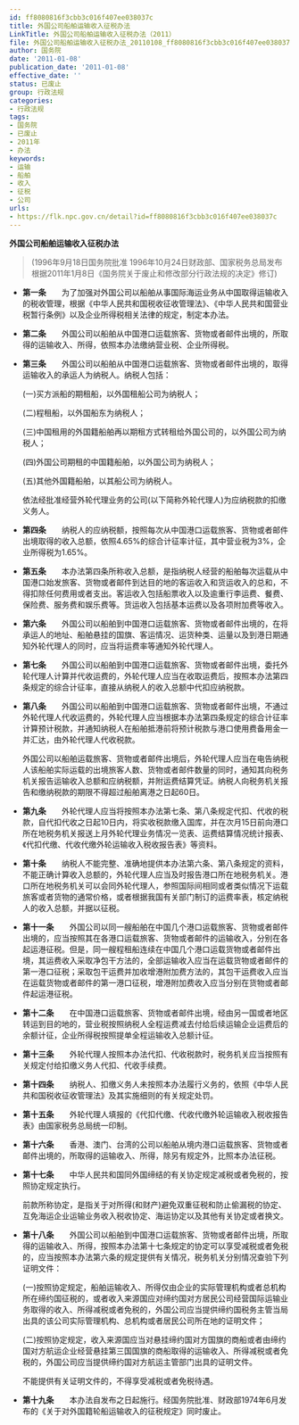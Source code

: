 ```yaml
---
id: ff8080816f3cbb3c016f407ee038037c
title: 外国公司船舶运输收入征税办法
LinkTitle: 外国公司船舶运输收入征税办法（2011）
file: 外国公司船舶运输收入征税办法_20110108_ff8080816f3cbb3c016f407ee038037c.docx
author: 国务院
date: '2011-01-08'
publication_date: '2011-01-08'
effective_date: ''
status: 已废止
group: 行政法规
categories:
- 行政法规
tags:
- 国务院
- 已废止
- 2011年
- 办法
keywords:
- 运输
- 船舶
- 收入
- 征税
- 公司
urls:
- https://flk.npc.gov.cn/detail?id=ff8080816f3cbb3c016f407ee038037c
---
```


**外国公司船舶运输收入征税办法**

> (1996年9月18日国务院批准 1996年10月24日财政部、国家税务总局发布 根据2011年1月8日《国务院关于废止和修改部分行政法规的决定》修订)

- **第一条**　　为了加强对外国公司以船舶从事国际海运业务从中国取得运输收入的税收管理，根据《中华人民共和国税收征收管理法》、《中华人民共和国营业税暂行条例》以及企业所得税相关法律的规定，制定本办法。

- **第二条**　　外国公司以船舶从中国港口运载旅客、货物或者邮件出境的，所取得的运输收入、所得，依照本办法缴纳营业税、企业所得税。

- **第三条**　　外国公司以船舶从中国港口运载旅客、货物或者邮件出境的，取得运输收入的承运人为纳税人。纳税人包括：

  (一)买方派船的期租船，以外国租船公司为纳税人；

  (二)程租船，以外国船东为纳税人；

  (三)中国租用的外国籍船舶再以期租方式转租给外国公司的，以外国公司为纳税人；

  (四)外国公司期租的中国籍船舶，以外国公司为纳税人；

  (五)其他外国籍船舶，以其船公司为纳税人。

  依法经批准经营外轮代理业务的公司(以下简称外轮代理人)为应纳税款的扣缴义务人。

- **第四条**　　纳税人的应纳税额，按照每次从中国港口运载旅客、货物或者邮件出境取得的收入总额，依照4.65%的综合计征率计征，其中营业税为3%，企业所得税为1.65%。

- **第五条**　　本办法第四条所称收入总额，是指纳税人经营的船舶每次运载从中国港口始发旅客、货物或者邮件到达目的地的客运收入和货运收入的总和，不得扣除任何费用或者支出。客运收入包括船票收入以及逾重行李运费、餐费、保险费、服务费和娱乐费等。货运收入包括基本运费以及各项附加费等收入。

- **第六条**　　外国公司以船舶到中国港口运载旅客、货物或者邮件出境的，在将承运人的地址、船舶悬挂的国旗、客运情况、运货种类、运量以及到港日期通知外轮代理人的同时，应当将运费率等通知外轮代理人。

- **第七条**　　外国公司以船舶到中国港口运载旅客、货物或者邮件出境，委托外轮代理人计算并代收运费的，外轮代理人应当在收取运费后，按照本办法第四条规定的综合计征率，直接从纳税人的收入总额中代扣应纳税款。

- **第八条**　　外国公司以船舶到中国港口运载旅客、货物或者邮件出境，不通过外轮代理人代收运费的，外轮代理人应当根据本办法第四条规定的综合计征率计算预计税款，并通知纳税人在船舶抵港前将预计税款与港口使用费备用金一并汇达，由外轮代理人代收税款。

  外国公司以船舶运载旅客、货物或者邮件出境后，外轮代理人应当在电告纳税人该船舶实际运载的出境旅客人数、货物或者邮件数量的同时，通知其向税务机关报告运输收入总额和应纳税额，并附运费结算凭证。纳税人向税务机关报告和缴纳税款的期限不得超过船舶离港之日起60日。

- **第九条**　　外轮代理人应当将按照本办法第七条、第八条规定代扣、代收的税款，自代扣代收之日起10日内，将实收税款缴入国库，并在次月15日前向港口所在地税务机关报送上月外轮代理业务情况一览表、运费结算情况统计报表、《代扣代缴、代收代缴外轮运输收入税收报告表》等资料。

- **第十条**　　纳税人不能完整、准确地提供本办法第六条、第八条规定的资料，不能正确计算收入总额的，外轮代理人应当及时报告港口所在地税务机关。港口所在地税务机关可以会同外轮代理人，参照国际间相同或者类似情况下运载旅客或者货物的通常价格，或者根据我国有关部门制订的运费率表，核定纳税人的收入总额，并据以征税。

- **第十一条**　　外国公司以同一艘船舶在中国几个港口运载旅客、货物或者邮件出境的，应当按照其在各港口运载旅客、货物或者邮件的运输收入，分别在各起运港征税。但是，同一艘程租船连续在中国几个港口运载货物或者邮件出境，其运费收入采取净包干方法的，全部运输收入应当在运载货物或者邮件的第一港口征税；采取包干运费并加收增港附加费方法的，其包干运费收入应当在运载货物或者邮件的第一港口征税，增港附加费收入应当分别在货物或者邮件起运港征税。

- **第十二条**　　在中国港口运载旅客、货物或者邮件出境，经由另一国或者地区转运到目的地的，营业税按照纳税人全程运费减去付给后续运输企业运费后的余额计征，企业所得税按照提单全程运输收入总额计征。

- **第十三条**　　外轮代理人按照本办法代扣、代收税款时，税务机关应当按照有关规定付给扣缴义务人代扣、代收手续费。

- **第十四条**　　纳税人、扣缴义务人未按照本办法履行义务的，依照《中华人民共和国税收征收管理法》及其实施细则的有关规定处罚。

- **第十五条**　　外轮代理人填报的《代扣代缴、代收代缴外轮运输收入税收报告表》由国家税务总局统一印制。

- **第十六条**　　香港、澳门、台湾的公司以船舶从境内港口运载旅客、货物或者邮件出境的，所取得的运输收入、所得，除另有规定外，比照本办法征税。

- **第十七条**　　中华人民共和国同外国缔结的有关协定规定减税或者免税的，按照协定规定执行。

  前款所称协定，是指关于对所得(和财产)避免双重征税和防止偷漏税的协定、互免海运企业运输业务收入税收协定、海运协定以及其他有关协定或者换文。

- **第十八条**　　外国公司以船舶到中国港口运载旅客、货物或者邮件出境，所取得的运输收入、所得，按照本办法第十七条规定的协定可以享受减税或者免税的，应当按照本办法第六条的规定提供有关情况，税务机关分别情况查验下列证明文件：

  (一)按照协定规定，船舶运输收入、所得仅由企业的实际管理机构或者总机构所在缔约国征税的，或者收入来源国应对缔约国对方居民公司经营国际运输业务取得的收入、所得减税或者免税的，外国公司应当提供缔约国税务主管当局出具的该公司实际管理机构、总机构或者居民公司所在地的证明文件；

  (二)按照协定规定，收入来源国应当对悬挂缔约国对方国旗的商船或者由缔约国对方航运企业经营悬挂第三国国旗的商船取得的运输收入、所得减税或者免税的，外国公司应当提供缔约国对方航运主管部门出具的证明文件。

  不能提供有关证明文件的，不得享受减税或者免税待遇。

- **第十九条**　　本办法自发布之日起施行。经国务院批准、财政部1974年6月发布的《关于对外国籍轮船运输收入的征税规定》同时废止。
